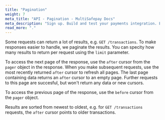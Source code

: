 ```yaml
---
title: "Pagination"
weight: 7
meta_title: "API - Pagination - MultiSafepay Docs"
meta_description: "Sign up. Build and test your payments integration. Explore our products and services. Use our API Reference, SDKs, and wrappers. Get support."
read_more: "."
---
```


Some requests can return a lot of results, e.g. `GET /transactions`. To make responses easier to handle, we paginate the results. You can specity how many results to return per request using the `limit` parameter. 

To access the next page of the response, use the `after` cursor from the `pager` object in the response. When you make subsequent requests, use the most recently returned `after` cursor to refresh all pages. The last page containing data returns an `after` cursor to an empty page. Further requests to this page are succesful, but won't return any data or new cursors. 

To access the previous page of the response, use the `before` cursor from the `pager` object.

Results are sorted from newest to oldest, e.g. for `GET /transactions` requests, the `after` cursor points to older transactions.